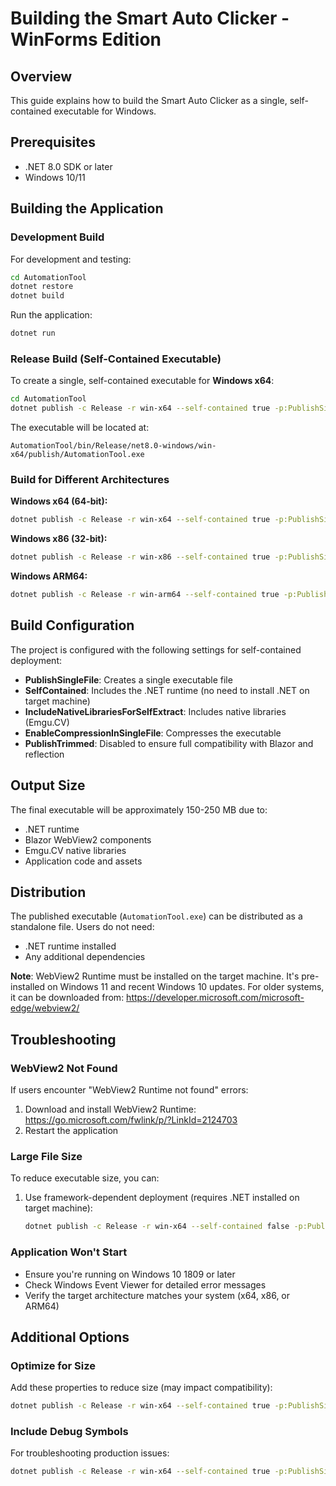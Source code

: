 # Building the Smart Auto Clicker - WinForms Edition

## Overview
This guide explains how to build the Smart Auto Clicker as a single, self-contained executable for Windows.

## Prerequisites
- .NET 8.0 SDK or later
- Windows 10/11

## Building the Application

### Development Build
For development and testing:

```bash
cd AutomationTool
dotnet restore
dotnet build
```

Run the application:
```bash
dotnet run
```

### Release Build (Self-Contained Executable)

To create a single, self-contained executable for **Windows x64**:

```bash
cd AutomationTool
dotnet publish -c Release -r win-x64 --self-contained true -p:PublishSingleFile=true
```

The executable will be located at:
```
AutomationTool/bin/Release/net8.0-windows/win-x64/publish/AutomationTool.exe
```

### Build for Different Architectures

**Windows x64 (64-bit):**
```bash
dotnet publish -c Release -r win-x64 --self-contained true -p:PublishSingleFile=true
```

**Windows x86 (32-bit):**
```bash
dotnet publish -c Release -r win-x86 --self-contained true -p:PublishSingleFile=true
```

**Windows ARM64:**
```bash
dotnet publish -c Release -r win-arm64 --self-contained true -p:PublishSingleFile=true
```

## Build Configuration

The project is configured with the following settings for self-contained deployment:

- **PublishSingleFile**: Creates a single executable file
- **SelfContained**: Includes the .NET runtime (no need to install .NET on target machine)
- **IncludeNativeLibrariesForSelfExtract**: Includes native libraries (Emgu.CV)
- **EnableCompressionInSingleFile**: Compresses the executable
- **PublishTrimmed**: Disabled to ensure full compatibility with Blazor and reflection

## Output Size

The final executable will be approximately 150-250 MB due to:
- .NET runtime
- Blazor WebView2 components
- Emgu.CV native libraries
- Application code and assets

## Distribution

The published executable (`AutomationTool.exe`) can be distributed as a standalone file. Users do not need:
- .NET runtime installed
- Any additional dependencies

**Note**: WebView2 Runtime must be installed on the target machine. It's pre-installed on Windows 11 and recent Windows 10 updates. For older systems, it can be downloaded from: https://developer.microsoft.com/microsoft-edge/webview2/

## Troubleshooting

### WebView2 Not Found
If users encounter "WebView2 Runtime not found" errors:
1. Download and install WebView2 Runtime: https://go.microsoft.com/fwlink/p/?LinkId=2124703
2. Restart the application

### Large File Size
To reduce executable size, you can:
1. Use framework-dependent deployment (requires .NET installed on target machine):
   ```bash
   dotnet publish -c Release -r win-x64 --self-contained false -p:PublishSingleFile=true
   ```

### Application Won't Start
- Ensure you're running on Windows 10 1809 or later
- Check Windows Event Viewer for detailed error messages
- Verify the target architecture matches your system (x64, x86, or ARM64)

## Additional Options

### Optimize for Size
Add these properties to reduce size (may impact compatibility):
```bash
dotnet publish -c Release -r win-x64 --self-contained true -p:PublishSingleFile=true -p:PublishTrimmed=true -p:EnableCompressionInSingleFile=true
```

### Include Debug Symbols
For troubleshooting production issues:
```bash
dotnet publish -c Release -r win-x64 --self-contained true -p:PublishSingleFile=true -p:DebugType=embedded
```


